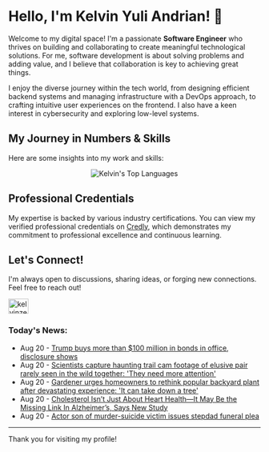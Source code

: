 # Hello, I'm Kelvin Yuli Andrian! 👋

Welcome to my digital space! I'm a passionate **Software Engineer** who thrives on building and collaborating to create meaningful technological solutions. For me, software development is about solving problems and adding value, and I believe that collaboration is key to achieving great things.

I enjoy the diverse journey within the tech world, from designing efficient backend systems and managing infrastructure with a DevOps approach, to crafting intuitive user experiences on the frontend. I also have a keen interest in cybersecurity and exploring low-level systems.

## My Journey in Numbers & Skills

Here are some insights into my work and skills:

<p align="center">
  <img src="https://github-readme-stats.vercel.app/api/top-langs/?username=kelvinzer0&layout=compact&theme=radical" alt="Kelvin's Top Languages" />
</p>

## Professional Credentials

My expertise is backed by various industry certifications. You can view my verified professional credentials on [Credly](https://www.credly.com/users/kelvin-yuli-andrian/badges), which demonstrates my commitment to professional excellence and continuous learning.

## Let's Connect!

I'm always open to discussions, sharing ideas, or forging new connections. Feel free to reach out!

<p align="left">
    <a href="https://linkedin.com/in/kelvinzero" target="blank"><img align="center" src="https://cdn.jsdelivr.net/npm/simple-icons@3.0.1/icons/linkedin.svg" alt="kelvinzero" height="30" width="40" /></a>
</p>

### Today's News:

<!-- feed start -->
- Aug 20 - [Trump buys more than $100 million in bonds in office, disclosure shows](https://www.yahoo.com/news/articles/trump-buys-more-100-million-140450574.html)
- Aug 20 - [Scientists capture haunting trail cam footage of elusive pair rarely seen in the wild together: 'They need more attention'](https://www.yahoo.com/news/articles/scientists-capture-haunting-trail-cam-113000430.html)
- Aug 20 - [Gardener urges homeowners to rethink popular backyard plant after devastating experience: 'It can take down a tree'](https://shopping.yahoo.com/home-garden/gardening/articles/gardener-urges-homeowners-rethink-popular-113000499.html)
- Aug 20 - [Cholesterol Isn’t Just About Heart Health—It May Be the Missing Link In Alzheimer’s, Says New Study](https://www.yahoo.com/news/articles/cholesterol-isn-t-just-heart-103000838.html)
- Aug 20 - [Actor son of murder-suicide victim issues stepdad funeral plea](https://www.yahoo.com/entertainment/tv/articles/actor-son-murder-suicide-victim-213801485.html)
<!-- feed end -->

---

Thank you for visiting my profile!
